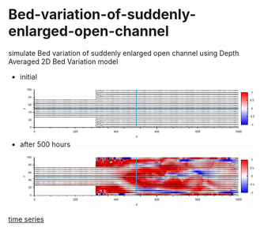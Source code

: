 # Bed-variation-of-suddenly-enlarged-open-channel
simulate Bed variation of suddenly enlarged open channel using Depth Averaged 2D Bed Variation model 

 - initial 
![a](t000.png)
 - after 500 hours
![a](t500.png)

[time series](https://computational-sediment-hyd.github.io/Bed-variation-of-suddenly-enlarged-open-channel/out.html)